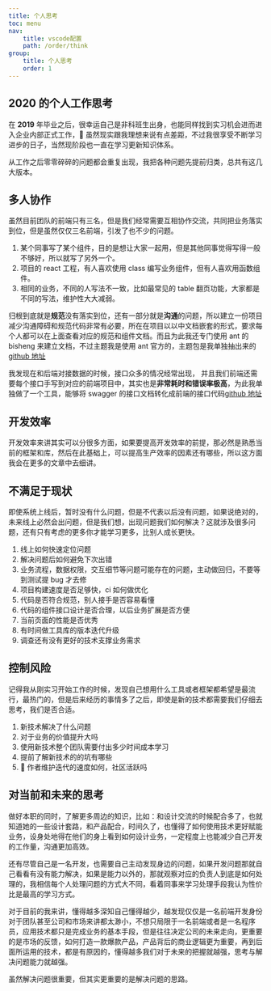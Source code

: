 ```yaml
---
title: 个人思考
toc: menu
nav:
    title: vscode配置
    path: /order/think
group:
    title: 个人思考
    order: 1
---
```


## 2020 的个人工作思考

在 **2019** 年毕业之后，很幸运自己是非科班生出身，也能同样找到实习机会进而进入企业内部正式工作， 虽然现实跟我理想来说有点差距，不过我很享受不断学习进步的日子，当然现阶段也一直在学习更新知识体系。

从工作之后零零碎碎的问题都会重复出现，我把各种问题先提前归类，总共有这几大版本。

## 多人协作

虽然目前团队的前端只有三名，但是我们经常需要互相协作交流，共同把业务落实到位，但是虽然仅仅三名前端，引发了也不少的问题。

1. 某个同事写了某个组件，目的是想让大家一起用，但是其他同事觉得写得一般不够好，所以就写了另外一个。
2. 项目的 react 工程，有人喜欢使用 class 编写业务组件，但有人喜欢用函数组件。
3. 相同的业务，不同的人写法不一致，比如最常见的 table 翻页功能，大家都是不同的写法，维护性大大减弱。

归根到底就是**规范**没有落实到位，还有一部分就是**沟通**的问题，所以建立一份项目减少沟通障碍和规范代码非常有必要，所在在项目以以中文档嵌套的形式，要求每个人都可以在上面查看对应的规范和组件文档。而且为此我还专门使用 ant 的 bisheng 来建立文档，不过主题我是使用 ant 官方的，主题包是我单独抽出来的 [github 地址](https://github.com/wen-haoming/bisheng-ant)

我发现在和后端对接数据的时候，接口众多的情况经常出现， 并且我们前端还需要每个接口手写到对应的前端项目中，其实也是**非常耗时和错误率极高**，为此我单独做了一个工具，能够将 swagger 的接口文档转化成前端的接口代码[github 地址](https://github.com/wen-haoming/create-sw-api)

## 开发效率

开发效率来讲其实可以分很多方面，如果要提高开发效率的前提，那必然是熟悉当前的框架和库，然后在此基础上，可以提高生产效率的因素还有哪些，所以这方面我会在更多的文章中去细讲。

## 不满足于现状

即使系统上线后，暂时没有什么问题，但是不代表以后没有问题，如果说绝对的，未来线上必然会出问题，但是我们想，出现问题我们如何解决？这就涉及很多问题，还有只有考虑的更多你才能学习更多，比别人成长更快。

1. 线上如何快速定位问题
2. 解决问题后如何避免下次出错
3. 业务流程，数据权限，交互细节等问题可能存在的问题，主动做回归，不要等到测试提 bug 才去修
4. 项目构建速度是否足够快，ci 如何做优化
5. 代码是否符合规范，别人接手是否容易看懂
6. 代码的组件接口设计是否合理，以后业务扩展是否方便
7. 当前页面的性能是否优秀
8. 有时间做工具库的版本迭代升级
9. 调查还有没有更好的技术支撑业务需求

## 控制风险

记得我从刚实习开始工作的时候，发现自己想用什么工具或者框架都希望是最流行，最热门的，但是后来经历的事情多了之后，即使是新的技术都需要我们仔细去思考，我们是否合适。

1. 新技术解决了什么问题
2. 对于业务的价值提升大吗
3. 使用新技术整个团队需要付出多少时间成本学习
4. 提前了解新技术的的坑有哪些
5.  作者维护迭代的速度如何，社区活跃吗

## 对当前和未来的思考

做好本职的同时，了解更多周边的知识，比如：和设计交流的时候配合多了，也就知道她的一些设计套路，和产品配合，时间久了，也懂得了如何使用技术更好赋能业务，设身处地得在他们的身上看到如何设计业务，一定程度上也能减少自己开发的工作量，沟通更加高效。

还有尽管自己是一名开发，也需要自己主动发现身边的问题，如果开发问题那就自己看看有没有能力解决，如果是能力以外的，那就观察对应的负责人到底是如何处理的，我相信每个人处理问题的方式大不同，看着同事来学习处理手段我认为性价比是最高的学习方式。

对于目前的我来讲，懂得越多深知自己懂得越少，越发现仅仅是一名前端开发身份对于团队甚至公司和市场来讲都太渺小，不想只局限于一名前端或者是一名程序员，应用技术都只是完成业务的基本手段，但是往往决定公司的未来走向，更重要的是市场的反馈，如何打造一款爆款产品，产品背后的商业逻辑更为重要，再到后面所运用的技术，都是有原因的，懂得越多我们对于未来的把握就越强，思考与解决问题能力就越强。

虽然解决问题很重要，但其实更重要的是解决问题的思路。
